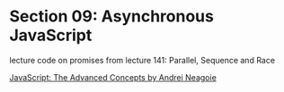 # Section 09: Asynchronous JavaScript
lecture code on promises from lecture 141: Parallel, Sequence and Race

[JavaScript: The Advanced Concepts by Andrei Neagoie](https://www.udemy.com/course/advanced-javascript-concepts/)
